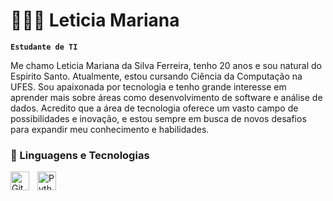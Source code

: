 # 👩🏻‍💻 Leticia Mariana

**`Estudante de TI`**

Me chamo Leticia Mariana da Silva Ferreira, tenho 20 anos e sou natural do Espirito Santo. Atualmente, estou cursando Ciência da Computação na UFES. Sou apaixonada por tecnologia e tenho grande interesse em aprender mais sobre áreas como desenvolvimento de software e análise de dados. Acredito que a área de tecnologia oferece um vasto campo de possibilidades e inovação, e estou sempre em busca de novos desafios para expandir meu conhecimento e habilidades.



### 🤖 Linguagens e Tecnologias





<img 
    align="left" 
    alt="Git" 
    title="Git"
    width="30px" 
    style="padding-right: 10px;" 
    src="https://cdn.jsdelivr.net/gh/devicons/devicon@latest/icons/git/git-original.svg" 
/>
<img 
    align="left" 
    alt="Python" 
    title="Python"
    width="30px" 
    style="padding-right: 10px;" 
    src="https://cdn.jsdelivr.net/gh/devicons/devicon@latest/icons/python/python-original.svg" 
/>
<br/>
<br/>

